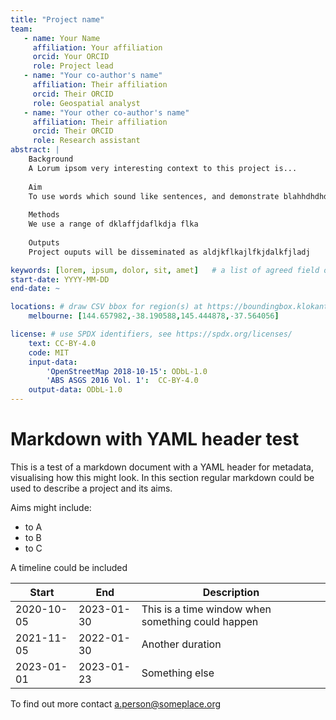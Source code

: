 ```yaml
--- 
title: "Project name" 
team:
   - name: Your Name
     affiliation: Your affiliation 
     orcid: Your ORCID 
     role: Project lead
   - name: "Your co-author's name" 
     affiliation: Their affiliation 
     orcid: Their ORCID 
     role: Geospatial analyst
   - name: "Your other co-author's name" 
     affiliation: Their affiliation 
     orcid: Their ORCID 
     role: Research assistant
abstract: |
    Background
    A Lorum ipsom very interesting context to this project is...
    
    Aim
    To use words which sound like sentences, and demonstrate blahhdhdhdh
    
    Methods
    We use a range of dklaffjdaflkdja flka
    
    Outputs
    Project ouputs will be disseminated as aldjkflkajlfkjdalkfjladj

keywords: [lorem, ipsum, dolor, sit, amet]   # a list of agreed field of research terms??
start-date: YYYY-MM-DD
end-date: ~

locations: # draw CSV bbox for region(s) at https://boundingbox.klokantech.com/, and place in square brackets
    melbourne: [144.657982,-38.190588,145.444878,-37.564056] 

license: # use SPDX identifiers, see https://spdx.org/licenses/
    text: CC-BY-4.0 
    code: MIT
    input-data: 
        'OpenStreetMap 2018-10-15': ODbL-1.0
        'ABS ASGS 2016 Vol. 1':  CC-BY-4.0
    output-data: ODbL-1.0
---
```


# Markdown with YAML header test

This is a test of a markdown document with a YAML header for metadata, visualising how this might look.  In this section regular markdown could be used to describe a project and its aims.

Aims might include:

 - to A
 - to B
 - to C

A timeline could be included

|Start     |End        | Description|
|----------|-----------|-------------|
|2020-10-05|2023-01-30 | This is a time window when something could happen|
|2021-11-05|2022-01-30 | Another duration|
|2023-01-01|2023-01-23 | Something else|

To find out more contact a.person@someplace.org

